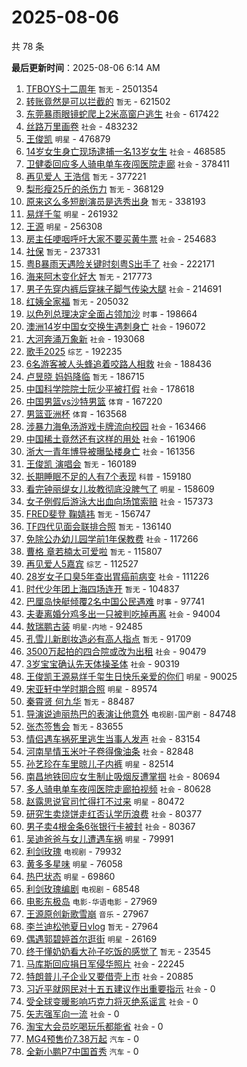 # 2025-08-06

共 78 条


<!-- BEGIN -->

**最后更新时间**：2025-08-06 6:14 AM
1. [TFBOYS十二周年](https://m.weibo.cn/search?containerid=100103type%3D1%26t%3D10%26q%3DTFBOYS%E5%8D%81%E4%BA%8C%E5%91%A8%E5%B9%B4&stream_entry_id=31&isnewpage=1&extparam=seat%3D1%26stream_entry_id%3D31%26pos%3D0%26dgr%3D0%26filter_type%3Drealtimehot%26c_type%3D31%26flag%3D1%26realpos%3D1%26cate%3D5001%26q%3DTFBOYS%25E5%258D%2581%25E4%25BA%258C%25E5%2591%25A8%25E5%25B9%25B4%26lcate%3D5001%26band_rank%3D1%26display_time%3D1754411610%26pre_seqid%3D17544116103560527552153) `暂无` - 2501354
2. [转账竟然是可以拦截的](https://m.weibo.cn/search?containerid=100103type%3D1%26t%3D10%26q%3D%E8%BD%AC%E8%B4%A6%E7%AB%9F%E7%84%B6%E6%98%AF%E5%8F%AF%E4%BB%A5%E6%8B%A6%E6%88%AA%E7%9A%84&stream_entry_id=31&isnewpage=1&extparam=seat%3D1%26stream_entry_id%3D31%26pos%3D1%26dgr%3D0%26filter_type%3Drealtimehot%26c_type%3D31%26flag%3D2%26realpos%3D2%26cate%3D5001%26q%3D%25E8%25BD%25AC%25E8%25B4%25A6%25E7%25AB%259F%25E7%2584%25B6%25E6%2598%25AF%25E5%258F%25AF%25E4%25BB%25A5%25E6%258B%25A6%25E6%2588%25AA%25E7%259A%2584%26lcate%3D5001%26band_rank%3D2%26display_time%3D1754411610%26pre_seqid%3D17544116103560527552153) `暂无` - 621502
3. [东莞暴雨眼镜蛇爬上2米高窗户逃生](https://m.weibo.cn/search?containerid=100103type%3D1%26t%3D10%26q%3D%23%E4%B8%9C%E8%8E%9E%E6%9A%B4%E9%9B%A8%E7%9C%BC%E9%95%9C%E8%9B%87%E7%88%AC%E4%B8%8A2%E7%B1%B3%E9%AB%98%E7%AA%97%E6%88%B7%E9%80%83%E7%94%9F%23&stream_entry_id=31&isnewpage=1&extparam=seat%3D1%26stream_entry_id%3D31%26pos%3D10%26dgr%3D0%26filter_type%3Drealtimehot%26c_type%3D31%26flag%3D1%26realpos%3D10%26cate%3D5001%26q%3D%2523%25E4%25B8%259C%25E8%258E%259E%25E6%259A%25B4%25E9%259B%25A8%25E7%259C%25BC%25E9%2595%259C%25E8%259B%2587%25E7%2588%25AC%25E4%25B8%258A2%25E7%25B1%25B3%25E9%25AB%2598%25E7%25AA%2597%25E6%2588%25B7%25E9%2580%2583%25E7%2594%259F%2523%26lcate%3D5001%26band_rank%3D10%26display_time%3D1754411610%26pre_seqid%3D17544116103560527552153) `社会` - 617422
4. [丝路万里画卷](https://m.weibo.cn/search?containerid=100103type%3D1%26t%3D10%26q%3D%23%E4%B8%9D%E8%B7%AF%E4%B8%87%E9%87%8C%E7%94%BB%E5%8D%B7%23&stream_entry_id=31&isnewpage=1&extparam=seat%3D1%26stream_entry_id%3D31%26pos%3D2%26dgr%3D0%26filter_type%3Drealtimehot%26c_type%3D31%26flag%3D0%26realpos%3D3%26cate%3D5001%26q%3D%2523%25E4%25B8%259D%25E8%25B7%25AF%25E4%25B8%2587%25E9%2587%258C%25E7%2594%25BB%25E5%258D%25B7%2523%26lcate%3D5001%26band_rank%3D3%26display_time%3D1754411610%26pre_seqid%3D17544116103560527552153) `社会` - 483232
5. [王俊凯](https://m.weibo.cn/search?containerid=100103type%3D1%26t%3D10%26q%3D%E7%8E%8B%E4%BF%8A%E5%87%AF&stream_entry_id=31&isnewpage=1&extparam=seat%3D1%26stream_entry_id%3D31%26pos%3D3%26dgr%3D0%26filter_type%3Drealtimehot%26c_type%3D31%26flag%3D1%26realpos%3D4%26cate%3D5001%26q%3D%25E7%258E%258B%25E4%25BF%258A%25E5%2587%25AF%26lcate%3D5001%26band_rank%3D4%26display_time%3D1754411610%26pre_seqid%3D17544116103560527552153) `明星` - 476879
6. [14岁女生身亡现场逮捕一名13岁女生](https://m.weibo.cn/search?containerid=100103type%3D1%26t%3D10%26q%3D%2314%E5%B2%81%E5%A5%B3%E7%94%9F%E8%BA%AB%E4%BA%A1%E7%8E%B0%E5%9C%BA%E9%80%AE%E6%8D%95%E4%B8%80%E5%90%8D13%E5%B2%81%E5%A5%B3%E7%94%9F%23&stream_entry_id=31&isnewpage=1&extparam=seat%3D1%26stream_entry_id%3D31%26pos%3D4%26dgr%3D0%26filter_type%3Drealtimehot%26c_type%3D31%26flag%3D1%26realpos%3D5%26cate%3D5001%26q%3D%252314%25E5%25B2%2581%25E5%25A5%25B3%25E7%2594%259F%25E8%25BA%25AB%25E4%25BA%25A1%25E7%258E%25B0%25E5%259C%25BA%25E9%2580%25AE%25E6%258D%2595%25E4%25B8%2580%25E5%2590%258D13%25E5%25B2%2581%25E5%25A5%25B3%25E7%2594%259F%2523%26lcate%3D5001%26band_rank%3D5%26display_time%3D1754411610%26pre_seqid%3D17544116103560527552153) `社会` - 468585
7. [卫健委回应多人骑电单车夜闯医院走廊](https://m.weibo.cn/search?containerid=100103type%3D1%26t%3D10%26q%3D%23%E5%8D%AB%E5%81%A5%E5%A7%94%E5%9B%9E%E5%BA%94%E5%A4%9A%E4%BA%BA%E9%AA%91%E7%94%B5%E5%8D%95%E8%BD%A6%E5%A4%9C%E9%97%AF%E5%8C%BB%E9%99%A2%E8%B5%B0%E5%BB%8A%23&stream_entry_id=31&isnewpage=1&extparam=seat%3D1%26stream_entry_id%3D31%26pos%3D5%26dgr%3D0%26filter_type%3Drealtimehot%26c_type%3D31%26flag%3D1%26realpos%3D6%26cate%3D5001%26q%3D%2523%25E5%258D%25AB%25E5%2581%25A5%25E5%25A7%2594%25E5%259B%259E%25E5%25BA%2594%25E5%25A4%259A%25E4%25BA%25BA%25E9%25AA%2591%25E7%2594%25B5%25E5%258D%2595%25E8%25BD%25A6%25E5%25A4%259C%25E9%2597%25AF%25E5%258C%25BB%25E9%2599%25A2%25E8%25B5%25B0%25E5%25BB%258A%2523%26lcate%3D5001%26band_rank%3D6%26display_time%3D1754411610%26pre_seqid%3D17544116103560527552153) `社会` - 378411
8. [再见爱人 王浩信](https://m.weibo.cn/search?containerid=100103type%3D1%26t%3D10%26q%3D%E5%86%8D%E8%A7%81%E7%88%B1%E4%BA%BA+%E7%8E%8B%E6%B5%A9%E4%BF%A1&stream_entry_id=31&isnewpage=1&extparam=seat%3D1%26stream_entry_id%3D31%26pos%3D7%26dgr%3D0%26filter_type%3Drealtimehot%26c_type%3D31%26flag%3D2%26realpos%3D7%26cate%3D5001%26q%3D%25E5%2586%258D%25E8%25A7%2581%25E7%2588%25B1%25E4%25BA%25BA%2520%25E7%258E%258B%25E6%25B5%25A9%25E4%25BF%25A1%26lcate%3D5001%26band_rank%3D7%26display_time%3D1754411610%26pre_seqid%3D17544116103560527552153) `暂无` - 377221
9. [梨形瘦25斤的杀伤力](https://m.weibo.cn/search?containerid=100103type%3D1%26t%3D10%26q%3D%E6%A2%A8%E5%BD%A2%E7%98%A625%E6%96%A4%E7%9A%84%E6%9D%80%E4%BC%A4%E5%8A%9B&stream_entry_id=31&isnewpage=1&extparam=seat%3D1%26stream_entry_id%3D31%26pos%3D8%26dgr%3D0%26filter_type%3Drealtimehot%26c_type%3D31%26flag%3D0%26realpos%3D8%26cate%3D5001%26q%3D%25E6%25A2%25A8%25E5%25BD%25A2%25E7%2598%25A625%25E6%2596%25A4%25E7%259A%2584%25E6%259D%2580%25E4%25BC%25A4%25E5%258A%259B%26lcate%3D5001%26band_rank%3D8%26display_time%3D1754411610%26pre_seqid%3D17544116103560527552153) `暂无` - 368129
10. [原来这么多短剧演员是选秀出身](https://m.weibo.cn/search?containerid=100103type%3D1%26t%3D10%26q%3D%E5%8E%9F%E6%9D%A5%E8%BF%99%E4%B9%88%E5%A4%9A%E7%9F%AD%E5%89%A7%E6%BC%94%E5%91%98%E6%98%AF%E9%80%89%E7%A7%80%E5%87%BA%E8%BA%AB&stream_entry_id=31&isnewpage=1&extparam=seat%3D1%26stream_entry_id%3D31%26pos%3D9%26dgr%3D0%26filter_type%3Drealtimehot%26c_type%3D31%26flag%3D1%26realpos%3D9%26cate%3D5001%26q%3D%25E5%258E%259F%25E6%259D%25A5%25E8%25BF%2599%25E4%25B9%2588%25E5%25A4%259A%25E7%259F%25AD%25E5%2589%25A7%25E6%25BC%2594%25E5%2591%2598%25E6%2598%25AF%25E9%2580%2589%25E7%25A7%2580%25E5%2587%25BA%25E8%25BA%25AB%26lcate%3D5001%26band_rank%3D9%26display_time%3D1754411610%26pre_seqid%3D17544116103560527552153) `暂无` - 338193
11. [易烊千玺](https://m.weibo.cn/search?containerid=100103type%3D1%26t%3D10%26q%3D%E6%98%93%E7%83%8A%E5%8D%83%E7%8E%BA&stream_entry_id=31&isnewpage=1&extparam=seat%3D1%26lcate%3D5001%26flag%3D1%26band_rank%3D7%26dgr%3D0%26realpos%3D7%26c_type%3D31%26cate%3D5001%26filter_type%3Drealtimehot%26q%3D%25E6%2598%2593%25E7%2583%258A%25E5%258D%2583%25E7%258E%25BA%26pos%3D7%26stream_entry_id%3D31%26display_time%3D1754414990%26pre_seqid%3D17544149908810543804132) `明星` - 261932
12. [王源](https://m.weibo.cn/search?containerid=100103type%3D1%26t%3D10%26q%3D%E7%8E%8B%E6%BA%90&stream_entry_id=31&isnewpage=1&extparam=seat%3D1%26lcate%3D5001%26flag%3D1%26band_rank%3D8%26dgr%3D0%26realpos%3D8%26c_type%3D31%26cate%3D5001%26filter_type%3Drealtimehot%26q%3D%25E7%258E%258B%25E6%25BA%2590%26pos%3D8%26stream_entry_id%3D31%26display_time%3D1754414990%26pre_seqid%3D17544149908810543804132) `明星` - 256308
13. [房主任哽咽呼吁大家不要买黄牛票](https://m.weibo.cn/search?containerid=100103type%3D1%26t%3D10%26q%3D%23%E6%88%BF%E4%B8%BB%E4%BB%BB%E5%93%BD%E5%92%BD%E5%91%BC%E5%90%81%E5%A4%A7%E5%AE%B6%E4%B8%8D%E8%A6%81%E4%B9%B0%E9%BB%84%E7%89%9B%E7%A5%A8%23&stream_entry_id=31&isnewpage=1&extparam=seat%3D1%26stream_entry_id%3D31%26pos%3D11%26dgr%3D0%26filter_type%3Drealtimehot%26c_type%3D31%26flag%3D0%26realpos%3D11%26cate%3D5001%26q%3D%2523%25E6%2588%25BF%25E4%25B8%25BB%25E4%25BB%25BB%25E5%2593%25BD%25E5%2592%25BD%25E5%2591%25BC%25E5%2590%2581%25E5%25A4%25A7%25E5%25AE%25B6%25E4%25B8%258D%25E8%25A6%2581%25E4%25B9%25B0%25E9%25BB%2584%25E7%2589%259B%25E7%25A5%25A8%2523%26lcate%3D5001%26band_rank%3D11%26display_time%3D1754411610%26pre_seqid%3D17544116103560527552153) `社会` - 254683
14. [社保](https://m.weibo.cn/search?containerid=100103type%3D1%26t%3D10%26q%3D%E7%A4%BE%E4%BF%9D&stream_entry_id=31&isnewpage=1&extparam=seat%3D1%26stream_entry_id%3D31%26pos%3D12%26dgr%3D0%26filter_type%3Drealtimehot%26c_type%3D31%26flag%3D0%26realpos%3D12%26cate%3D5001%26q%3D%25E7%25A4%25BE%25E4%25BF%259D%26lcate%3D5001%26band_rank%3D12%26display_time%3D1754411610%26pre_seqid%3D17544116103560527552153) `暂无` - 237331
15. [粤B暴雨天遇险关键时刻粤S出手了](https://m.weibo.cn/search?containerid=100103type%3D1%26t%3D10%26q%3D%23%E7%B2%A4B%E6%9A%B4%E9%9B%A8%E5%A4%A9%E9%81%87%E9%99%A9%E5%85%B3%E9%94%AE%E6%97%B6%E5%88%BB%E7%B2%A4S%E5%87%BA%E6%89%8B%E4%BA%86%23&stream_entry_id=31&isnewpage=1&extparam=seat%3D1%26lcate%3D5001%26flag%3D1%26band_rank%3D10%26dgr%3D0%26realpos%3D10%26c_type%3D31%26cate%3D5001%26filter_type%3Drealtimehot%26q%3D%2523%25E7%25B2%25A4B%25E6%259A%25B4%25E9%259B%25A8%25E5%25A4%25A9%25E9%2581%2587%25E9%2599%25A9%25E5%2585%25B3%25E9%2594%25AE%25E6%2597%25B6%25E5%2588%25BB%25E7%25B2%25A4S%25E5%2587%25BA%25E6%2589%258B%25E4%25BA%2586%2523%26pos%3D10%26stream_entry_id%3D31%26display_time%3D1754414990%26pre_seqid%3D17544149908810543804132) `社会` - 222171
16. [海来阿木变化好大](https://m.weibo.cn/search?containerid=100103type%3D1%26t%3D10%26q%3D%E6%B5%B7%E6%9D%A5%E9%98%BF%E6%9C%A8%E5%8F%98%E5%8C%96%E5%A5%BD%E5%A4%A7&stream_entry_id=31&isnewpage=1&extparam=seat%3D1%26stream_entry_id%3D31%26pos%3D13%26dgr%3D0%26filter_type%3Drealtimehot%26c_type%3D31%26flag%3D0%26realpos%3D13%26cate%3D5001%26q%3D%25E6%25B5%25B7%25E6%259D%25A5%25E9%2598%25BF%25E6%259C%25A8%25E5%258F%2598%25E5%258C%2596%25E5%25A5%25BD%25E5%25A4%25A7%26lcate%3D5001%26band_rank%3D13%26display_time%3D1754411610%26pre_seqid%3D17544116103560527552153) `暂无` - 217773
17. [男子先穿内裤后穿袜子脚气传染大腿](https://m.weibo.cn/search?containerid=100103type%3D1%26t%3D10%26q%3D%23%E7%94%B7%E5%AD%90%E5%85%88%E7%A9%BF%E5%86%85%E8%A3%A4%E5%90%8E%E7%A9%BF%E8%A2%9C%E5%AD%90%E8%84%9A%E6%B0%94%E4%BC%A0%E6%9F%93%E5%A4%A7%E8%85%BF%23&stream_entry_id=31&isnewpage=1&extparam=seat%3D1%26lcate%3D5001%26flag%3D1%26band_rank%3D11%26dgr%3D0%26realpos%3D11%26c_type%3D31%26cate%3D5001%26filter_type%3Drealtimehot%26q%3D%2523%25E7%2594%25B7%25E5%25AD%2590%25E5%2585%2588%25E7%25A9%25BF%25E5%2586%2585%25E8%25A3%25A4%25E5%2590%258E%25E7%25A9%25BF%25E8%25A2%259C%25E5%25AD%2590%25E8%2584%259A%25E6%25B0%2594%25E4%25BC%25A0%25E6%259F%2593%25E5%25A4%25A7%25E8%2585%25BF%2523%26pos%3D11%26stream_entry_id%3D31%26display_time%3D1754414990%26pre_seqid%3D17544149908810543804132) `社会` - 214691
18. [红姨全家福](https://m.weibo.cn/search?containerid=100103type%3D1%26t%3D10%26q%3D%E7%BA%A2%E5%A7%A8%E5%85%A8%E5%AE%B6%E7%A6%8F&stream_entry_id=31&isnewpage=1&extparam=seat%3D1%26stream_entry_id%3D31%26pos%3D14%26dgr%3D0%26filter_type%3Drealtimehot%26c_type%3D31%26flag%3D1%26realpos%3D14%26cate%3D5001%26q%3D%25E7%25BA%25A2%25E5%25A7%25A8%25E5%2585%25A8%25E5%25AE%25B6%25E7%25A6%258F%26lcate%3D5001%26band_rank%3D14%26display_time%3D1754411610%26pre_seqid%3D17544116103560527552153) `暂无` - 205032
19. [以色列总理决定全面占领加沙](https://m.weibo.cn/search?containerid=100103type%3D1%26t%3D10%26q%3D%23%E4%BB%A5%E8%89%B2%E5%88%97%E6%80%BB%E7%90%86%E5%86%B3%E5%AE%9A%E5%85%A8%E9%9D%A2%E5%8D%A0%E9%A2%86%E5%8A%A0%E6%B2%99%23&stream_entry_id=31&isnewpage=1&extparam=seat%3D1%26lcate%3D5001%26flag%3D1%26band_rank%3D14%26dgr%3D0%26realpos%3D14%26c_type%3D31%26cate%3D5001%26filter_type%3Drealtimehot%26q%3D%2523%25E4%25BB%25A5%25E8%2589%25B2%25E5%2588%2597%25E6%2580%25BB%25E7%2590%2586%25E5%2586%25B3%25E5%25AE%259A%25E5%2585%25A8%25E9%259D%25A2%25E5%258D%25A0%25E9%25A2%2586%25E5%258A%25A0%25E6%25B2%2599%2523%26pos%3D14%26stream_entry_id%3D31%26display_time%3D1754414990%26pre_seqid%3D17544149908810543804132) `时事` - 198664
20. [澳洲14岁中国女交换生遇刺身亡](https://m.weibo.cn/search?containerid=100103type%3D1%26t%3D10%26q%3D%23%E6%BE%B3%E6%B4%B214%E5%B2%81%E4%B8%AD%E5%9B%BD%E5%A5%B3%E4%BA%A4%E6%8D%A2%E7%94%9F%E9%81%87%E5%88%BA%E8%BA%AB%E4%BA%A1%23&stream_entry_id=31&isnewpage=1&extparam=seat%3D1%26lcate%3D5001%26flag%3D1%26band_rank%3D15%26dgr%3D0%26realpos%3D15%26c_type%3D31%26cate%3D5001%26filter_type%3Drealtimehot%26q%3D%2523%25E6%25BE%25B3%25E6%25B4%25B214%25E5%25B2%2581%25E4%25B8%25AD%25E5%259B%25BD%25E5%25A5%25B3%25E4%25BA%25A4%25E6%258D%25A2%25E7%2594%259F%25E9%2581%2587%25E5%2588%25BA%25E8%25BA%25AB%25E4%25BA%25A1%2523%26pos%3D15%26stream_entry_id%3D31%26display_time%3D1754414990%26pre_seqid%3D17544149908810543804132) `社会` - 196072
21. [大河奔涌万象新](https://m.weibo.cn/search?containerid=100103type%3D1%26t%3D10%26q%3D%23%E5%A4%A7%E6%B2%B3%E5%A5%94%E6%B6%8C%E4%B8%87%E8%B1%A1%E6%96%B0%23&stream_entry_id=31&isnewpage=1&extparam=seat%3D1%26band_rank%3D3%26pos%3D2%26dgr%3D0%26filter_type%3Drealtimehot%26c_type%3D31%26realpos%3D3%26q%3D%2523%25E5%25A4%25A7%25E6%25B2%25B3%25E5%25A5%2594%25E6%25B6%258C%25E4%25B8%2587%25E8%25B1%25A1%25E6%2596%25B0%2523%26cate%3D5001%26stream_entry_id%3D31%26lcate%3D5001%26flag%3D0%26display_time%3D1754425957%26pre_seqid%3D17544259570840527550138) `社会` - 193068
22. [歌手2025](https://m.weibo.cn/search?containerid=100103type%3D1%26t%3D10%26q%3D%E6%AD%8C%E6%89%8B2025&stream_entry_id=31&isnewpage=1&extparam=seat%3D1%26lcate%3D5001%26flag%3D1%26band_rank%3D16%26dgr%3D0%26realpos%3D16%26c_type%3D31%26cate%3D5001%26filter_type%3Drealtimehot%26q%3D%25E6%25AD%258C%25E6%2589%258B2025%26pos%3D16%26stream_entry_id%3D31%26display_time%3D1754414990%26pre_seqid%3D17544149908810543804132) `综艺` - 192235
23. [6名游客被人头蜂追着咬路人相救](https://m.weibo.cn/search?containerid=100103type%3D1%26t%3D10%26q%3D%236%E5%90%8D%E6%B8%B8%E5%AE%A2%E8%A2%AB%E4%BA%BA%E5%A4%B4%E8%9C%82%E8%BF%BD%E7%9D%80%E5%92%AC%E8%B7%AF%E4%BA%BA%E7%9B%B8%E6%95%91%23&stream_entry_id=31&isnewpage=1&extparam=seat%3D1%26stream_entry_id%3D31%26pos%3D15%26dgr%3D0%26filter_type%3Drealtimehot%26c_type%3D31%26flag%3D1%26realpos%3D15%26cate%3D5001%26q%3D%25236%25E5%2590%258D%25E6%25B8%25B8%25E5%25AE%25A2%25E8%25A2%25AB%25E4%25BA%25BA%25E5%25A4%25B4%25E8%259C%2582%25E8%25BF%25BD%25E7%259D%2580%25E5%2592%25AC%25E8%25B7%25AF%25E4%25BA%25BA%25E7%259B%25B8%25E6%2595%2591%2523%26lcate%3D5001%26band_rank%3D15%26display_time%3D1754411610%26pre_seqid%3D17544116103560527552153) `社会` - 188436
24. [卢昱晓 妈妈降临](https://m.weibo.cn/search?containerid=100103type%3D1%26t%3D10%26q%3D%E5%8D%A2%E6%98%B1%E6%99%93+%E5%A6%88%E5%A6%88%E9%99%8D%E4%B8%B4&stream_entry_id=31&isnewpage=1&extparam=seat%3D1%26stream_entry_id%3D31%26pos%3D16%26dgr%3D0%26filter_type%3Drealtimehot%26c_type%3D31%26flag%3D0%26realpos%3D16%26cate%3D5001%26q%3D%25E5%258D%25A2%25E6%2598%25B1%25E6%2599%2593%2520%25E5%25A6%2588%25E5%25A6%2588%25E9%2599%258D%25E4%25B8%25B4%26lcate%3D5001%26band_rank%3D16%26display_time%3D1754411610%26pre_seqid%3D17544116103560527552153) `暂无` - 186715
25. [中国科学院院士阮少平被打假](https://m.weibo.cn/search?containerid=100103type%3D1%26t%3D10%26q%3D%23%E4%B8%AD%E5%9B%BD%E7%A7%91%E5%AD%A6%E9%99%A2%E9%99%A2%E5%A3%AB%E9%98%AE%E5%B0%91%E5%B9%B3%E8%A2%AB%E6%89%93%E5%81%87%23&stream_entry_id=31&isnewpage=1&extparam=seat%3D1%26stream_entry_id%3D31%26pos%3D17%26dgr%3D0%26filter_type%3Drealtimehot%26c_type%3D31%26flag%3D1%26realpos%3D17%26cate%3D5001%26q%3D%2523%25E4%25B8%25AD%25E5%259B%25BD%25E7%25A7%2591%25E5%25AD%25A6%25E9%2599%25A2%25E9%2599%25A2%25E5%25A3%25AB%25E9%2598%25AE%25E5%25B0%2591%25E5%25B9%25B3%25E8%25A2%25AB%25E6%2589%2593%25E5%2581%2587%2523%26lcate%3D5001%26band_rank%3D17%26display_time%3D1754411610%26pre_seqid%3D17544116103560527552153) `社会` - 178618
26. [中国男篮vs沙特男篮](https://m.weibo.cn/search?containerid=100103type%3D1%26t%3D10%26q%3D%23%E4%B8%AD%E5%9B%BD%E7%94%B7%E7%AF%AEvs%E6%B2%99%E7%89%B9%E7%94%B7%E7%AF%AE%23&stream_entry_id=31&isnewpage=1&extparam=seat%3D1%26lcate%3D5001%26flag%3D1%26band_rank%3D17%26dgr%3D0%26realpos%3D17%26c_type%3D31%26cate%3D5001%26filter_type%3Drealtimehot%26q%3D%2523%25E4%25B8%25AD%25E5%259B%25BD%25E7%2594%25B7%25E7%25AF%25AEvs%25E6%25B2%2599%25E7%2589%25B9%25E7%2594%25B7%25E7%25AF%25AE%2523%26pos%3D17%26stream_entry_id%3D31%26display_time%3D1754414990%26pre_seqid%3D17544149908810543804132) `体育` - 167220
27. [男篮亚洲杯](https://m.weibo.cn/search?containerid=100103type%3D1%26t%3D10%26q%3D%23%E7%94%B7%E7%AF%AE%E4%BA%9A%E6%B4%B2%E6%9D%AF%23&stream_entry_id=31&isnewpage=1&extparam=seat%3D1%26stream_entry_id%3D31%26pos%3D18%26dgr%3D0%26filter_type%3Drealtimehot%26c_type%3D31%26flag%3D1%26realpos%3D18%26cate%3D5001%26q%3D%2523%25E7%2594%25B7%25E7%25AF%25AE%25E4%25BA%259A%25E6%25B4%25B2%25E6%259D%25AF%2523%26lcate%3D5001%26band_rank%3D18%26display_time%3D1754411610%26pre_seqid%3D17544116103560527552153) `体育` - 163568
28. [涉暴力海龟汤游戏卡牌流向校园](https://m.weibo.cn/search?containerid=100103type%3D1%26t%3D10%26q%3D%23%E6%B6%89%E6%9A%B4%E5%8A%9B%E6%B5%B7%E9%BE%9F%E6%B1%A4%E6%B8%B8%E6%88%8F%E5%8D%A1%E7%89%8C%E6%B5%81%E5%90%91%E6%A0%A1%E5%9B%AD%23&stream_entry_id=31&isnewpage=1&extparam=seat%3D1%26stream_entry_id%3D31%26pos%3D19%26dgr%3D0%26filter_type%3Drealtimehot%26c_type%3D31%26flag%3D1%26realpos%3D19%26cate%3D5001%26q%3D%2523%25E6%25B6%2589%25E6%259A%25B4%25E5%258A%259B%25E6%25B5%25B7%25E9%25BE%259F%25E6%25B1%25A4%25E6%25B8%25B8%25E6%2588%258F%25E5%258D%25A1%25E7%2589%258C%25E6%25B5%2581%25E5%2590%2591%25E6%25A0%25A1%25E5%259B%25AD%2523%26lcate%3D5001%26band_rank%3D19%26display_time%3D1754411610%26pre_seqid%3D17544116103560527552153) `社会` - 163466
29. [中国稀土竟然还有这样的用处](https://m.weibo.cn/search?containerid=100103type%3D1%26t%3D10%26q%3D%23%E4%B8%AD%E5%9B%BD%E7%A8%80%E5%9C%9F%E7%AB%9F%E7%84%B6%E8%BF%98%E6%9C%89%E8%BF%99%E6%A0%B7%E7%9A%84%E7%94%A8%E5%A4%84%23&stream_entry_id=31&isnewpage=1&extparam=seat%3D1%26stream_entry_id%3D31%26pos%3D20%26dgr%3D0%26filter_type%3Drealtimehot%26c_type%3D31%26flag%3D1%26realpos%3D20%26cate%3D5001%26q%3D%2523%25E4%25B8%25AD%25E5%259B%25BD%25E7%25A8%2580%25E5%259C%259F%25E7%25AB%259F%25E7%2584%25B6%25E8%25BF%2598%25E6%259C%2589%25E8%25BF%2599%25E6%25A0%25B7%25E7%259A%2584%25E7%2594%25A8%25E5%25A4%2584%2523%26lcate%3D5001%26band_rank%3D20%26display_time%3D1754411610%26pre_seqid%3D17544116103560527552153) `社会` - 161906
30. [浙大一青年博导被曝坠楼身亡](https://m.weibo.cn/search?containerid=100103type%3D1%26t%3D10%26q%3D%23%E6%B5%99%E5%A4%A7%E4%B8%80%E9%9D%92%E5%B9%B4%E5%8D%9A%E5%AF%BC%E8%A2%AB%E6%9B%9D%E5%9D%A0%E6%A5%BC%E8%BA%AB%E4%BA%A1%23&stream_entry_id=31&isnewpage=1&extparam=seat%3D1%26stream_entry_id%3D31%26pos%3D21%26dgr%3D0%26filter_type%3Drealtimehot%26c_type%3D31%26flag%3D0%26realpos%3D21%26cate%3D5001%26q%3D%2523%25E6%25B5%2599%25E5%25A4%25A7%25E4%25B8%2580%25E9%259D%2592%25E5%25B9%25B4%25E5%258D%259A%25E5%25AF%25BC%25E8%25A2%25AB%25E6%259B%259D%25E5%259D%25A0%25E6%25A5%25BC%25E8%25BA%25AB%25E4%25BA%25A1%2523%26lcate%3D5001%26band_rank%3D21%26display_time%3D1754411610%26pre_seqid%3D17544116103560527552153) `社会` - 161356
31. [王俊凯 演唱会](https://m.weibo.cn/search?containerid=100103type%3D1%26t%3D10%26q%3D%E7%8E%8B%E4%BF%8A%E5%87%AF+%E6%BC%94%E5%94%B1%E4%BC%9A&stream_entry_id=31&isnewpage=1&extparam=seat%3D1%26stream_entry_id%3D31%26pos%3D22%26dgr%3D0%26filter_type%3Drealtimehot%26c_type%3D31%26flag%3D2%26realpos%3D22%26cate%3D5001%26q%3D%25E7%258E%258B%25E4%25BF%258A%25E5%2587%25AF%2520%25E6%25BC%2594%25E5%2594%25B1%25E4%25BC%259A%26lcate%3D5001%26band_rank%3D22%26display_time%3D1754411610%26pre_seqid%3D17544116103560527552153) `暂无` - 160189
32. [长期睡眠不足的人有7个表现](https://m.weibo.cn/search?containerid=100103type%3D1%26t%3D10%26q%3D%23%E9%95%BF%E6%9C%9F%E7%9D%A1%E7%9C%A0%E4%B8%8D%E8%B6%B3%E7%9A%84%E4%BA%BA%E6%9C%897%E4%B8%AA%E8%A1%A8%E7%8E%B0%23&stream_entry_id=31&isnewpage=1&extparam=seat%3D1%26stream_entry_id%3D31%26pos%3D23%26dgr%3D0%26filter_type%3Drealtimehot%26c_type%3D31%26flag%3D0%26realpos%3D23%26cate%3D5001%26q%3D%2523%25E9%2595%25BF%25E6%259C%259F%25E7%259D%25A1%25E7%259C%25A0%25E4%25B8%258D%25E8%25B6%25B3%25E7%259A%2584%25E4%25BA%25BA%25E6%259C%25897%25E4%25B8%25AA%25E8%25A1%25A8%25E7%258E%25B0%2523%26lcate%3D5001%26band_rank%3D23%26display_time%3D1754411610%26pre_seqid%3D17544116103560527552153) `科普` - 159180
33. [看完钟丽缇女儿妆教彻底没脾气了](https://m.weibo.cn/search?containerid=100103type%3D1%26t%3D10%26q%3D%23%E7%9C%8B%E5%AE%8C%E9%92%9F%E4%B8%BD%E7%BC%87%E5%A5%B3%E5%84%BF%E5%A6%86%E6%95%99%E5%BD%BB%E5%BA%95%E6%B2%A1%E8%84%BE%E6%B0%94%E4%BA%86%23&stream_entry_id=31&isnewpage=1&extparam=seat%3D1%26stream_entry_id%3D31%26pos%3D24%26dgr%3D0%26filter_type%3Drealtimehot%26c_type%3D31%26flag%3D0%26realpos%3D24%26cate%3D5001%26q%3D%2523%25E7%259C%258B%25E5%25AE%258C%25E9%2592%259F%25E4%25B8%25BD%25E7%25BC%2587%25E5%25A5%25B3%25E5%2584%25BF%25E5%25A6%2586%25E6%2595%2599%25E5%25BD%25BB%25E5%25BA%2595%25E6%25B2%25A1%25E8%2584%25BE%25E6%25B0%2594%25E4%25BA%2586%2523%26lcate%3D5001%26band_rank%3D24%26display_time%3D1754411610%26pre_seqid%3D17544116103560527552153) `明星` - 158609
34. [女子例假后游泳大出血向场馆索赔](https://m.weibo.cn/search?containerid=100103type%3D1%26t%3D10%26q%3D%23%E5%A5%B3%E5%AD%90%E4%BE%8B%E5%81%87%E5%90%8E%E6%B8%B8%E6%B3%B3%E5%A4%A7%E5%87%BA%E8%A1%80%E5%90%91%E5%9C%BA%E9%A6%86%E7%B4%A2%E8%B5%94%23&stream_entry_id=31&isnewpage=1&extparam=seat%3D1%26stream_entry_id%3D31%26pos%3D25%26dgr%3D0%26filter_type%3Drealtimehot%26c_type%3D31%26flag%3D0%26realpos%3D25%26cate%3D5001%26q%3D%2523%25E5%25A5%25B3%25E5%25AD%2590%25E4%25BE%258B%25E5%2581%2587%25E5%2590%258E%25E6%25B8%25B8%25E6%25B3%25B3%25E5%25A4%25A7%25E5%2587%25BA%25E8%25A1%2580%25E5%2590%2591%25E5%259C%25BA%25E9%25A6%2586%25E7%25B4%25A2%25E8%25B5%2594%2523%26lcate%3D5001%26band_rank%3D25%26display_time%3D1754411610%26pre_seqid%3D17544116103560527552153) `社会` - 157373
35. [FRED斐登 鞠婧祎](https://m.weibo.cn/search?containerid=100103type%3D1%26t%3D10%26q%3DFRED%E6%96%90%E7%99%BB+%E9%9E%A0%E5%A9%A7%E7%A5%8E&stream_entry_id=31&isnewpage=1&extparam=seat%3D1%26stream_entry_id%3D31%26pos%3D26%26dgr%3D0%26filter_type%3Drealtimehot%26c_type%3D31%26flag%3D0%26realpos%3D26%26cate%3D5001%26q%3DFRED%25E6%2596%2590%25E7%2599%25BB%2520%25E9%259E%25A0%25E5%25A9%25A7%25E7%25A5%258E%26lcate%3D5001%26band_rank%3D26%26display_time%3D1754411610%26pre_seqid%3D17544116103560527552153) `暂无` - 156747
36. [TF四代见面会联排合照](https://m.weibo.cn/search?containerid=100103type%3D1%26t%3D10%26q%3D%23TF%E5%9B%9B%E4%BB%A3%E8%A7%81%E9%9D%A2%E4%BC%9A%E8%81%94%E6%8E%92%E5%90%88%E7%85%A7%23&stream_entry_id=31&isnewpage=1&extparam=seat%3D1%26stream_entry_id%3D31%26pos%3D27%26dgr%3D0%26filter_type%3Drealtimehot%26c_type%3D31%26flag%3D1%26realpos%3D27%26cate%3D5001%26q%3D%2523TF%25E5%259B%259B%25E4%25BB%25A3%25E8%25A7%2581%25E9%259D%25A2%25E4%25BC%259A%25E8%2581%2594%25E6%258E%2592%25E5%2590%2588%25E7%2585%25A7%2523%26lcate%3D5001%26band_rank%3D27%26display_time%3D1754411610%26pre_seqid%3D17544116103560527552153) `暂无` - 136140
37. [免除公办幼儿园学前1年保教费](https://m.weibo.cn/search?containerid=100103type%3D1%26t%3D10%26q%3D%23%E5%85%8D%E9%99%A4%E5%85%AC%E5%8A%9E%E5%B9%BC%E5%84%BF%E5%9B%AD%E5%AD%A6%E5%89%8D1%E5%B9%B4%E4%BF%9D%E6%95%99%E8%B4%B9%23&stream_entry_id=31&isnewpage=1&extparam=seat%3D1%26stream_entry_id%3D31%26pos%3D28%26dgr%3D0%26filter_type%3Drealtimehot%26c_type%3D31%26flag%3D0%26realpos%3D28%26cate%3D5001%26q%3D%2523%25E5%2585%258D%25E9%2599%25A4%25E5%2585%25AC%25E5%258A%259E%25E5%25B9%25BC%25E5%2584%25BF%25E5%259B%25AD%25E5%25AD%25A6%25E5%2589%258D1%25E5%25B9%25B4%25E4%25BF%259D%25E6%2595%2599%25E8%25B4%25B9%2523%26lcate%3D5001%26band_rank%3D28%26display_time%3D1754411610%26pre_seqid%3D17544116103560527552153) `社会` - 117266
38. [曹格 章若楠太可爱啦](https://m.weibo.cn/search?containerid=100103type%3D1%26t%3D10%26q%3D%E6%9B%B9%E6%A0%BC+%E7%AB%A0%E8%8B%A5%E6%A5%A0%E5%A4%AA%E5%8F%AF%E7%88%B1%E5%95%A6&stream_entry_id=31&isnewpage=1&extparam=seat%3D1%26stream_entry_id%3D31%26pos%3D29%26dgr%3D0%26filter_type%3Drealtimehot%26c_type%3D31%26flag%3D0%26realpos%3D29%26cate%3D5001%26q%3D%25E6%259B%25B9%25E6%25A0%25BC%2520%25E7%25AB%25A0%25E8%258B%25A5%25E6%25A5%25A0%25E5%25A4%25AA%25E5%258F%25AF%25E7%2588%25B1%25E5%2595%25A6%26lcate%3D5001%26band_rank%3D29%26display_time%3D1754411610%26pre_seqid%3D17544116103560527552153) `暂无` - 115807
39. [再见爱人5嘉宾](https://m.weibo.cn/search?containerid=100103type%3D1%26t%3D10%26q%3D%23%E5%86%8D%E8%A7%81%E7%88%B1%E4%BA%BA5%E5%98%89%E5%AE%BE%23&stream_entry_id=31&isnewpage=1&extparam=seat%3D1%26stream_entry_id%3D31%26pos%3D30%26dgr%3D0%26filter_type%3Drealtimehot%26c_type%3D31%26flag%3D0%26realpos%3D30%26cate%3D5001%26q%3D%2523%25E5%2586%258D%25E8%25A7%2581%25E7%2588%25B1%25E4%25BA%25BA5%25E5%2598%2589%25E5%25AE%25BE%2523%26lcate%3D5001%26band_rank%3D30%26display_time%3D1754411610%26pre_seqid%3D17544116103560527552153) `综艺` - 112527
40. [28岁女子口臭5年查出胃癌前病变](https://m.weibo.cn/search?containerid=100103type%3D1%26t%3D10%26q%3D%2328%E5%B2%81%E5%A5%B3%E5%AD%90%E5%8F%A3%E8%87%AD5%E5%B9%B4%E6%9F%A5%E5%87%BA%E8%83%83%E7%99%8C%E5%89%8D%E7%97%85%E5%8F%98%23&stream_entry_id=31&isnewpage=1&extparam=seat%3D1%26stream_entry_id%3D31%26pos%3D31%26dgr%3D0%26filter_type%3Drealtimehot%26c_type%3D31%26flag%3D0%26realpos%3D31%26cate%3D5001%26q%3D%252328%25E5%25B2%2581%25E5%25A5%25B3%25E5%25AD%2590%25E5%258F%25A3%25E8%2587%25AD5%25E5%25B9%25B4%25E6%259F%25A5%25E5%2587%25BA%25E8%2583%2583%25E7%2599%258C%25E5%2589%258D%25E7%2597%2585%25E5%258F%2598%2523%26lcate%3D5001%26band_rank%3D31%26display_time%3D1754411610%26pre_seqid%3D17544116103560527552153) `社会` - 111226
41. [时代少年团上海四场连开](https://m.weibo.cn/search?containerid=100103type%3D1%26t%3D10%26q%3D%23%E6%97%B6%E4%BB%A3%E5%B0%91%E5%B9%B4%E5%9B%A2%E4%B8%8A%E6%B5%B7%E5%9B%9B%E5%9C%BA%E8%BF%9E%E5%BC%80%23&stream_entry_id=31&isnewpage=1&extparam=seat%3D1%26stream_entry_id%3D31%26pos%3D32%26dgr%3D0%26filter_type%3Drealtimehot%26c_type%3D31%26flag%3D0%26realpos%3D32%26cate%3D5001%26q%3D%2523%25E6%2597%25B6%25E4%25BB%25A3%25E5%25B0%2591%25E5%25B9%25B4%25E5%259B%25A2%25E4%25B8%258A%25E6%25B5%25B7%25E5%259B%259B%25E5%259C%25BA%25E8%25BF%259E%25E5%25BC%2580%2523%26lcate%3D5001%26band_rank%3D32%26display_time%3D1754411610%26pre_seqid%3D17544116103560527552153) `暂无` - 104837
42. [巴厘岛快艇倾覆2名中国公民遇难](https://m.weibo.cn/search?containerid=100103type%3D1%26t%3D10%26q%3D%23%E5%B7%B4%E5%8E%98%E5%B2%9B%E5%BF%AB%E8%89%87%E5%80%BE%E8%A6%862%E5%90%8D%E4%B8%AD%E5%9B%BD%E5%85%AC%E6%B0%91%E9%81%87%E9%9A%BE%23&stream_entry_id=31&isnewpage=1&extparam=seat%3D1%26stream_entry_id%3D31%26pos%3D33%26dgr%3D0%26filter_type%3Drealtimehot%26c_type%3D31%26flag%3D0%26realpos%3D33%26cate%3D5001%26q%3D%2523%25E5%25B7%25B4%25E5%258E%2598%25E5%25B2%259B%25E5%25BF%25AB%25E8%2589%2587%25E5%2580%25BE%25E8%25A6%25862%25E5%2590%258D%25E4%25B8%25AD%25E5%259B%25BD%25E5%2585%25AC%25E6%25B0%2591%25E9%2581%2587%25E9%259A%25BE%2523%26lcate%3D5001%26band_rank%3D33%26display_time%3D1754411610%26pre_seqid%3D17544116103560527552153) `时事` - 97741
43. [夫妻离婚分鸡多出一只被判吃掉再离](https://m.weibo.cn/search?containerid=100103type%3D1%26t%3D10%26q%3D%23%E5%A4%AB%E5%A6%BB%E7%A6%BB%E5%A9%9A%E5%88%86%E9%B8%A1%E5%A4%9A%E5%87%BA%E4%B8%80%E5%8F%AA%E8%A2%AB%E5%88%A4%E5%90%83%E6%8E%89%E5%86%8D%E7%A6%BB%23&stream_entry_id=31&isnewpage=1&extparam=seat%3D1%26dgr%3D0%26stream_entry_id%3D31%26realpos%3D14%26filter_type%3Drealtimehot%26pos%3D14%26c_type%3D31%26q%3D%2523%25E5%25A4%25AB%25E5%25A6%25BB%25E7%25A6%25BB%25E5%25A9%259A%25E5%2588%2586%25E9%25B8%25A1%25E5%25A4%259A%25E5%2587%25BA%25E4%25B8%2580%25E5%258F%25AA%25E8%25A2%25AB%25E5%2588%25A4%25E5%2590%2583%25E6%258E%2589%25E5%2586%258D%25E7%25A6%25BB%2523%26flag%3D1%26cate%3D5001%26lcate%3D5001%26band_rank%3D14%26display_time%3D1754419638%26pre_seqid%3D1754419637993051129574) `社会` - 94004
44. [敖瑞鹏古装](https://m.weibo.cn/search?containerid=100103type%3D1%26t%3D10%26q%3D%23%E6%95%96%E7%91%9E%E9%B9%8F%E5%8F%A4%E8%A3%85%23&stream_entry_id=31&isnewpage=1&extparam=seat%3D1%26stream_entry_id%3D31%26pos%3D34%26dgr%3D0%26filter_type%3Drealtimehot%26c_type%3D31%26flag%3D1%26realpos%3D34%26cate%3D5001%26q%3D%2523%25E6%2595%2596%25E7%2591%259E%25E9%25B9%258F%25E5%258F%25A4%25E8%25A3%2585%2523%26lcate%3D5001%26band_rank%3D34%26display_time%3D1754411610%26pre_seqid%3D17544116103560527552153) `明星-内地` - 92485
45. [孔雪儿新剧妆造必有高人指点](https://m.weibo.cn/search?containerid=100103type%3D1%26t%3D10%26q%3D%E5%AD%94%E9%9B%AA%E5%84%BF%E6%96%B0%E5%89%A7%E5%A6%86%E9%80%A0%E5%BF%85%E6%9C%89%E9%AB%98%E4%BA%BA%E6%8C%87%E7%82%B9&stream_entry_id=31&isnewpage=1&extparam=seat%3D1%26stream_entry_id%3D31%26pos%3D35%26dgr%3D0%26filter_type%3Drealtimehot%26c_type%3D31%26flag%3D0%26realpos%3D35%26cate%3D5001%26q%3D%25E5%25AD%2594%25E9%259B%25AA%25E5%2584%25BF%25E6%2596%25B0%25E5%2589%25A7%25E5%25A6%2586%25E9%2580%25A0%25E5%25BF%2585%25E6%259C%2589%25E9%25AB%2598%25E4%25BA%25BA%25E6%258C%2587%25E7%2582%25B9%26lcate%3D5001%26band_rank%3D35%26display_time%3D1754411610%26pre_seqid%3D17544116103560527552153) `暂无` - 91709
46. [3500万起拍的四合院或改为出租](https://m.weibo.cn/search?containerid=100103type%3D1%26t%3D10%26q%3D%233500%E4%B8%87%E8%B5%B7%E6%8B%8D%E7%9A%84%E5%9B%9B%E5%90%88%E9%99%A2%E6%88%96%E6%94%B9%E4%B8%BA%E5%87%BA%E7%A7%9F%23&stream_entry_id=31&isnewpage=1&extparam=seat%3D1%26stream_entry_id%3D31%26pos%3D36%26dgr%3D0%26filter_type%3Drealtimehot%26c_type%3D31%26flag%3D1%26realpos%3D36%26cate%3D5001%26q%3D%25233500%25E4%25B8%2587%25E8%25B5%25B7%25E6%258B%258D%25E7%259A%2584%25E5%259B%259B%25E5%2590%2588%25E9%2599%25A2%25E6%2588%2596%25E6%2594%25B9%25E4%25B8%25BA%25E5%2587%25BA%25E7%25A7%259F%2523%26lcate%3D5001%26band_rank%3D36%26display_time%3D1754411610%26pre_seqid%3D17544116103560527552153) `社会` - 90479
47. [3岁宝宝确认先天体操圣体](https://m.weibo.cn/search?containerid=100103type%3D1%26t%3D10%26q%3D%233%E5%B2%81%E5%AE%9D%E5%AE%9D%E7%A1%AE%E8%AE%A4%E5%85%88%E5%A4%A9%E4%BD%93%E6%93%8D%E5%9C%A3%E4%BD%93%23&stream_entry_id=31&isnewpage=1&extparam=seat%3D1%26stream_entry_id%3D31%26pos%3D37%26dgr%3D0%26filter_type%3Drealtimehot%26c_type%3D31%26flag%3D0%26realpos%3D37%26cate%3D5001%26q%3D%25233%25E5%25B2%2581%25E5%25AE%259D%25E5%25AE%259D%25E7%25A1%25AE%25E8%25AE%25A4%25E5%2585%2588%25E5%25A4%25A9%25E4%25BD%2593%25E6%2593%258D%25E5%259C%25A3%25E4%25BD%2593%2523%26lcate%3D5001%26band_rank%3D37%26display_time%3D1754411610%26pre_seqid%3D17544116103560527552153) `社会` - 90319
48. [王俊凯王源易烊千玺生日快乐亲爱的你们](https://m.weibo.cn/search?containerid=100103type%3D1%26t%3D10%26q%3D%23%E7%8E%8B%E4%BF%8A%E5%87%AF%E7%8E%8B%E6%BA%90%E6%98%93%E7%83%8A%E5%8D%83%E7%8E%BA%E7%94%9F%E6%97%A5%E5%BF%AB%E4%B9%90%E4%BA%B2%E7%88%B1%E7%9A%84%E4%BD%A0%E4%BB%AC%23&stream_entry_id=31&isnewpage=1&extparam=seat%3D1%26lcate%3D5001%26flag%3D1%26band_rank%3D22%26dgr%3D0%26realpos%3D22%26c_type%3D31%26cate%3D5001%26filter_type%3Drealtimehot%26q%3D%2523%25E7%258E%258B%25E4%25BF%258A%25E5%2587%25AF%25E7%258E%258B%25E6%25BA%2590%25E6%2598%2593%25E7%2583%258A%25E5%258D%2583%25E7%258E%25BA%25E7%2594%259F%25E6%2597%25A5%25E5%25BF%25AB%25E4%25B9%2590%25E4%25BA%25B2%25E7%2588%25B1%25E7%259A%2584%25E4%25BD%25A0%25E4%25BB%25AC%2523%26pos%3D22%26stream_entry_id%3D31%26display_time%3D1754414990%26pre_seqid%3D17544149908810543804132) `明星` - 90025
49. [宋亚轩中学时期合照](https://m.weibo.cn/search?containerid=100103type%3D1%26t%3D10%26q%3D%23%E5%AE%8B%E4%BA%9A%E8%BD%A9%E4%B8%AD%E5%AD%A6%E6%97%B6%E6%9C%9F%E5%90%88%E7%85%A7%23&stream_entry_id=31&isnewpage=1&extparam=seat%3D1%26stream_entry_id%3D31%26pos%3D38%26dgr%3D0%26filter_type%3Drealtimehot%26c_type%3D31%26flag%3D0%26realpos%3D38%26cate%3D5001%26q%3D%2523%25E5%25AE%258B%25E4%25BA%259A%25E8%25BD%25A9%25E4%25B8%25AD%25E5%25AD%25A6%25E6%2597%25B6%25E6%259C%259F%25E5%2590%2588%25E7%2585%25A7%2523%26lcate%3D5001%26band_rank%3D38%26display_time%3D1754411610%26pre_seqid%3D17544116103560527552153) `明星` - 89574
50. [秦霄贤 何九华](https://m.weibo.cn/search?containerid=100103type%3D1%26t%3D10%26q%3D%E7%A7%A6%E9%9C%84%E8%B4%A4+%E4%BD%95%E4%B9%9D%E5%8D%8E&stream_entry_id=31&isnewpage=1&extparam=seat%3D1%26stream_entry_id%3D31%26pos%3D39%26dgr%3D0%26filter_type%3Drealtimehot%26c_type%3D31%26flag%3D0%26realpos%3D39%26cate%3D5001%26q%3D%25E7%25A7%25A6%25E9%259C%2584%25E8%25B4%25A4%2520%25E4%25BD%2595%25E4%25B9%259D%25E5%258D%258E%26lcate%3D5001%26band_rank%3D39%26display_time%3D1754411610%26pre_seqid%3D17544116103560527552153) `暂无` - 88487
51. [导演说迪丽热巴的表演让他意外](https://m.weibo.cn/search?containerid=100103type%3D1%26t%3D10%26q%3D%23%E5%AF%BC%E6%BC%94%E8%AF%B4%E8%BF%AA%E4%B8%BD%E7%83%AD%E5%B7%B4%E7%9A%84%E8%A1%A8%E6%BC%94%E8%AE%A9%E4%BB%96%E6%84%8F%E5%A4%96%23&stream_entry_id=31&isnewpage=1&extparam=seat%3D1%26stream_entry_id%3D31%26pos%3D40%26dgr%3D0%26filter_type%3Drealtimehot%26c_type%3D31%26flag%3D1%26realpos%3D40%26cate%3D5001%26q%3D%2523%25E5%25AF%25BC%25E6%25BC%2594%25E8%25AF%25B4%25E8%25BF%25AA%25E4%25B8%25BD%25E7%2583%25AD%25E5%25B7%25B4%25E7%259A%2584%25E8%25A1%25A8%25E6%25BC%2594%25E8%25AE%25A9%25E4%25BB%2596%25E6%2584%258F%25E5%25A4%2596%2523%26lcate%3D5001%26band_rank%3D40%26display_time%3D1754411610%26pre_seqid%3D17544116103560527552153) `电视剧-国产剧` - 84748
52. [张杰签售会](https://m.weibo.cn/search?containerid=100103type%3D1%26t%3D10%26q%3D%E5%BC%A0%E6%9D%B0%E7%AD%BE%E5%94%AE%E4%BC%9A&stream_entry_id=31&isnewpage=1&extparam=seat%3D1%26stream_entry_id%3D31%26pos%3D41%26dgr%3D0%26filter_type%3Drealtimehot%26c_type%3D31%26flag%3D1%26realpos%3D41%26cate%3D5001%26q%3D%25E5%25BC%25A0%25E6%259D%25B0%25E7%25AD%25BE%25E5%2594%25AE%25E4%25BC%259A%26lcate%3D5001%26band_rank%3D41%26display_time%3D1754411610%26pre_seqid%3D17544116103560527552153) `暂无` - 83655
53. [情侣遇车祸死里逃生当事人发声](https://m.weibo.cn/search?containerid=100103type%3D1%26t%3D10%26q%3D%23%E6%83%85%E4%BE%A3%E9%81%87%E8%BD%A6%E7%A5%B8%E6%AD%BB%E9%87%8C%E9%80%83%E7%94%9F%E5%BD%93%E4%BA%8B%E4%BA%BA%E5%8F%91%E5%A3%B0%23&stream_entry_id=31&isnewpage=1&extparam=seat%3D1%26stream_entry_id%3D31%26pos%3D42%26dgr%3D0%26filter_type%3Drealtimehot%26c_type%3D31%26flag%3D1%26realpos%3D42%26cate%3D5001%26q%3D%2523%25E6%2583%2585%25E4%25BE%25A3%25E9%2581%2587%25E8%25BD%25A6%25E7%25A5%25B8%25E6%25AD%25BB%25E9%2587%258C%25E9%2580%2583%25E7%2594%259F%25E5%25BD%2593%25E4%25BA%258B%25E4%25BA%25BA%25E5%258F%2591%25E5%25A3%25B0%2523%26lcate%3D5001%26band_rank%3D42%26display_time%3D1754411610%26pre_seqid%3D17544116103560527552153) `社会` - 83154
54. [河南旱情玉米叶子卷得像油条](https://m.weibo.cn/search?containerid=100103type%3D1%26t%3D10%26q%3D%23%E6%B2%B3%E5%8D%97%E6%97%B1%E6%83%85%E7%8E%89%E7%B1%B3%E5%8F%B6%E5%AD%90%E5%8D%B7%E5%BE%97%E5%83%8F%E6%B2%B9%E6%9D%A1%23&stream_entry_id=31&isnewpage=1&extparam=seat%3D1%26stream_entry_id%3D31%26pos%3D43%26dgr%3D0%26filter_type%3Drealtimehot%26c_type%3D31%26flag%3D0%26realpos%3D43%26cate%3D5001%26q%3D%2523%25E6%25B2%25B3%25E5%258D%2597%25E6%2597%25B1%25E6%2583%2585%25E7%258E%2589%25E7%25B1%25B3%25E5%258F%25B6%25E5%25AD%2590%25E5%258D%25B7%25E5%25BE%2597%25E5%2583%258F%25E6%25B2%25B9%25E6%259D%25A1%2523%26lcate%3D5001%26band_rank%3D43%26display_time%3D1754411610%26pre_seqid%3D17544116103560527552153) `社会` - 82848
55. [孙艺珍在车里晾儿子内裤](https://m.weibo.cn/search?containerid=100103type%3D1%26t%3D10%26q%3D%23%E5%AD%99%E8%89%BA%E7%8F%8D%E5%9C%A8%E8%BD%A6%E9%87%8C%E6%99%BE%E5%84%BF%E5%AD%90%E5%86%85%E8%A3%A4%23&stream_entry_id=31&isnewpage=1&extparam=seat%3D1%26stream_entry_id%3D31%26pos%3D44%26dgr%3D0%26filter_type%3Drealtimehot%26c_type%3D31%26flag%3D0%26realpos%3D44%26cate%3D5001%26q%3D%2523%25E5%25AD%2599%25E8%2589%25BA%25E7%258F%258D%25E5%259C%25A8%25E8%25BD%25A6%25E9%2587%258C%25E6%2599%25BE%25E5%2584%25BF%25E5%25AD%2590%25E5%2586%2585%25E8%25A3%25A4%2523%26lcate%3D5001%26band_rank%3D44%26display_time%3D1754411610%26pre_seqid%3D17544116103560527552153) `明星` - 82514
56. [南昌地铁回应女生制止吸烟反遭掌掴](https://m.weibo.cn/search?containerid=100103type%3D1%26t%3D10%26q%3D%23%E5%8D%97%E6%98%8C%E5%9C%B0%E9%93%81%E5%9B%9E%E5%BA%94%E5%A5%B3%E7%94%9F%E5%88%B6%E6%AD%A2%E5%90%B8%E7%83%9F%E5%8F%8D%E9%81%AD%E6%8E%8C%E6%8E%B4%23&stream_entry_id=31&isnewpage=1&extparam=seat%3D1%26lcate%3D5001%26flag%3D0%26band_rank%3D27%26dgr%3D0%26realpos%3D27%26c_type%3D31%26cate%3D5001%26filter_type%3Drealtimehot%26q%3D%2523%25E5%258D%2597%25E6%2598%258C%25E5%259C%25B0%25E9%2593%2581%25E5%259B%259E%25E5%25BA%2594%25E5%25A5%25B3%25E7%2594%259F%25E5%2588%25B6%25E6%25AD%25A2%25E5%2590%25B8%25E7%2583%259F%25E5%258F%258D%25E9%2581%25AD%25E6%258E%258C%25E6%258E%25B4%2523%26pos%3D27%26stream_entry_id%3D31%26display_time%3D1754414990%26pre_seqid%3D17544149908810543804132) `社会` - 80694
57. [多人骑电单车夜闯医院走廊拍视频](https://m.weibo.cn/search?containerid=100103type%3D1%26t%3D10%26q%3D%23%E5%A4%9A%E4%BA%BA%E9%AA%91%E7%94%B5%E5%8D%95%E8%BD%A6%E5%A4%9C%E9%97%AF%E5%8C%BB%E9%99%A2%E8%B5%B0%E5%BB%8A%E6%8B%8D%E8%A7%86%E9%A2%91%23&stream_entry_id=31&isnewpage=1&extparam=seat%3D1%26lcate%3D5001%26flag%3D1%26band_rank%3D29%26dgr%3D0%26realpos%3D29%26c_type%3D31%26cate%3D5001%26filter_type%3Drealtimehot%26q%3D%2523%25E5%25A4%259A%25E4%25BA%25BA%25E9%25AA%2591%25E7%2594%25B5%25E5%258D%2595%25E8%25BD%25A6%25E5%25A4%259C%25E9%2597%25AF%25E5%258C%25BB%25E9%2599%25A2%25E8%25B5%25B0%25E5%25BB%258A%25E6%258B%258D%25E8%25A7%2586%25E9%25A2%2591%2523%26pos%3D29%26stream_entry_id%3D31%26display_time%3D1754414990%26pre_seqid%3D17544149908810543804132) `社会` - 80628
58. [赵露思说官司忙得打不过来](https://m.weibo.cn/search?containerid=100103type%3D1%26t%3D10%26q%3D%23%E8%B5%B5%E9%9C%B2%E6%80%9D%E8%AF%B4%E5%AE%98%E5%8F%B8%E5%BF%99%E5%BE%97%E6%89%93%E4%B8%8D%E8%BF%87%E6%9D%A5%23&stream_entry_id=31&isnewpage=1&extparam=seat%3D1%26stream_entry_id%3D31%26pos%3D45%26dgr%3D0%26filter_type%3Drealtimehot%26c_type%3D31%26flag%3D0%26realpos%3D45%26cate%3D5001%26q%3D%2523%25E8%25B5%25B5%25E9%259C%25B2%25E6%2580%259D%25E8%25AF%25B4%25E5%25AE%2598%25E5%258F%25B8%25E5%25BF%2599%25E5%25BE%2597%25E6%2589%2593%25E4%25B8%258D%25E8%25BF%2587%25E6%259D%25A5%2523%26lcate%3D5001%26band_rank%3D45%26display_time%3D1754411610%26pre_seqid%3D17544116103560527552153) `明星` - 80472
59. [研究生卖烧饼走红否认学历浪费](https://m.weibo.cn/search?containerid=100103type%3D1%26t%3D10%26q%3D%23%E7%A0%94%E7%A9%B6%E7%94%9F%E5%8D%96%E7%83%A7%E9%A5%BC%E8%B5%B0%E7%BA%A2%E5%90%A6%E8%AE%A4%E5%AD%A6%E5%8E%86%E6%B5%AA%E8%B4%B9%23&stream_entry_id=31&isnewpage=1&extparam=seat%3D1%26lcate%3D5001%26flag%3D1%26band_rank%3D36%26dgr%3D0%26realpos%3D36%26c_type%3D31%26cate%3D5001%26filter_type%3Drealtimehot%26q%3D%2523%25E7%25A0%2594%25E7%25A9%25B6%25E7%2594%259F%25E5%258D%2596%25E7%2583%25A7%25E9%25A5%25BC%25E8%25B5%25B0%25E7%25BA%25A2%25E5%2590%25A6%25E8%25AE%25A4%25E5%25AD%25A6%25E5%258E%2586%25E6%25B5%25AA%25E8%25B4%25B9%2523%26pos%3D36%26stream_entry_id%3D31%26display_time%3D1754414990%26pre_seqid%3D17544149908810543804132) `社会` - 80377
60. [男子卖4根金条6张银行卡被封](https://m.weibo.cn/search?containerid=100103type%3D1%26t%3D10%26q%3D%23%E7%94%B7%E5%AD%90%E5%8D%964%E6%A0%B9%E9%87%91%E6%9D%A16%E5%BC%A0%E9%93%B6%E8%A1%8C%E5%8D%A1%E8%A2%AB%E5%B0%81%23&stream_entry_id=31&isnewpage=1&extparam=seat%3D1%26stream_entry_id%3D31%26pos%3D47%26dgr%3D0%26filter_type%3Drealtimehot%26c_type%3D31%26flag%3D0%26realpos%3D47%26cate%3D5001%26q%3D%2523%25E7%2594%25B7%25E5%25AD%2590%25E5%258D%25964%25E6%25A0%25B9%25E9%2587%2591%25E6%259D%25A16%25E5%25BC%25A0%25E9%2593%25B6%25E8%25A1%258C%25E5%258D%25A1%25E8%25A2%25AB%25E5%25B0%2581%2523%26lcate%3D5001%26band_rank%3D47%26display_time%3D1754411610%26pre_seqid%3D17544116103560527552153) `社会` - 80367
61. [吴迪爸爸与女儿遭遇车祸](https://m.weibo.cn/search?containerid=100103type%3D1%26t%3D10%26q%3D%23%E5%90%B4%E8%BF%AA%E7%88%B8%E7%88%B8%E4%B8%8E%E5%A5%B3%E5%84%BF%E9%81%AD%E9%81%87%E8%BD%A6%E7%A5%B8%23&stream_entry_id=31&isnewpage=1&extparam=seat%3D1%26lcate%3D5001%26flag%3D0%26band_rank%3D47%26dgr%3D0%26realpos%3D47%26c_type%3D31%26cate%3D5001%26filter_type%3Drealtimehot%26q%3D%2523%25E5%2590%25B4%25E8%25BF%25AA%25E7%2588%25B8%25E7%2588%25B8%25E4%25B8%258E%25E5%25A5%25B3%25E5%2584%25BF%25E9%2581%25AD%25E9%2581%2587%25E8%25BD%25A6%25E7%25A5%25B8%2523%26pos%3D47%26stream_entry_id%3D31%26display_time%3D1754414990%26pre_seqid%3D17544149908810543804132) `明星` - 79991
62. [利剑玫瑰](https://m.weibo.cn/search?containerid=100103type%3D1%26t%3D10%26q%3D%E5%88%A9%E5%89%91%E7%8E%AB%E7%91%B0&stream_entry_id=31&isnewpage=1&extparam=seat%3D1%26stream_entry_id%3D31%26pos%3D48%26dgr%3D0%26filter_type%3Drealtimehot%26c_type%3D31%26flag%3D0%26realpos%3D48%26cate%3D5001%26q%3D%25E5%2588%25A9%25E5%2589%2591%25E7%258E%25AB%25E7%2591%25B0%26lcate%3D5001%26band_rank%3D48%26display_time%3D1754411610%26pre_seqid%3D17544116103560527552153) `电视剧` - 79932
63. [黄多多星味](https://m.weibo.cn/search?containerid=100103type%3D1%26t%3D10%26q%3D%23%E9%BB%84%E5%A4%9A%E5%A4%9A%E6%98%9F%E5%91%B3%23&stream_entry_id=31&isnewpage=1&extparam=seat%3D1%26stream_entry_id%3D31%26pos%3D46%26dgr%3D0%26filter_type%3Drealtimehot%26c_type%3D31%26flag%3D0%26realpos%3D46%26cate%3D5001%26q%3D%2523%25E9%25BB%2584%25E5%25A4%259A%25E5%25A4%259A%25E6%2598%259F%25E5%2591%25B3%2523%26lcate%3D5001%26band_rank%3D46%26display_time%3D1754411610%26pre_seqid%3D17544116103560527552153) `明星` - 76058
64. [热巴状态](https://m.weibo.cn/search?containerid=100103type%3D1%26t%3D10%26q%3D%23%E7%83%AD%E5%B7%B4%E7%8A%B6%E6%80%81%23&stream_entry_id=31&isnewpage=1&extparam=seat%3D1%26stream_entry_id%3D31%26pos%3D49%26dgr%3D0%26filter_type%3Drealtimehot%26c_type%3D31%26flag%3D0%26realpos%3D49%26cate%3D5001%26q%3D%2523%25E7%2583%25AD%25E5%25B7%25B4%25E7%258A%25B6%25E6%2580%2581%2523%26lcate%3D5001%26band_rank%3D49%26display_time%3D1754411610%26pre_seqid%3D17544116103560527552153) `明星` - 69860
65. [利剑玫瑰编剧](https://m.weibo.cn/search?containerid=100103type%3D1%26t%3D10%26q%3D%E5%88%A9%E5%89%91%E7%8E%AB%E7%91%B0%E7%BC%96%E5%89%A7&stream_entry_id=31&isnewpage=1&extparam=seat%3D1%26stream_entry_id%3D31%26pos%3D50%26dgr%3D0%26filter_type%3Drealtimehot%26c_type%3D31%26flag%3D0%26realpos%3D50%26cate%3D5001%26q%3D%25E5%2588%25A9%25E5%2589%2591%25E7%258E%25AB%25E7%2591%25B0%25E7%25BC%2596%25E5%2589%25A7%26lcate%3D5001%26band_rank%3D50%26display_time%3D1754411610%26pre_seqid%3D17544116103560527552153) `电视剧` - 68548
66. [电影东极岛](https://m.weibo.cn/search?containerid=100103type%3D1%26t%3D10%26q%3D%E7%94%B5%E5%BD%B1%E4%B8%9C%E6%9E%81%E5%B2%9B&stream_entry_id=31&isnewpage=1&extparam=seat%3D1%26dgr%3D0%26stream_entry_id%3D31%26realpos%3D47%26filter_type%3Drealtimehot%26pos%3D47%26c_type%3D31%26q%3D%25E7%2594%25B5%25E5%25BD%25B1%25E4%25B8%259C%25E6%259E%2581%25E5%25B2%259B%26flag%3D1%26cate%3D5001%26lcate%3D5001%26band_rank%3D47%26display_time%3D1754419638%26pre_seqid%3D1754419637993051129574) `电影-华语电影` - 27969
67. [王源原创新歌雪崩](https://m.weibo.cn/search?containerid=100103type%3D1%26t%3D10%26q%3D%23%E7%8E%8B%E6%BA%90%E5%8E%9F%E5%88%9B%E6%96%B0%E6%AD%8C%E9%9B%AA%E5%B4%A9%23&stream_entry_id=31&isnewpage=1&extparam=seat%3D1%26dgr%3D0%26stream_entry_id%3D31%26realpos%3D49%26filter_type%3Drealtimehot%26pos%3D49%26c_type%3D31%26q%3D%2523%25E7%258E%258B%25E6%25BA%2590%25E5%258E%259F%25E5%2588%259B%25E6%2596%25B0%25E6%25AD%258C%25E9%259B%25AA%25E5%25B4%25A9%2523%26flag%3D1%26cate%3D5001%26lcate%3D5001%26band_rank%3D49%26display_time%3D1754419638%26pre_seqid%3D1754419637993051129574) `音乐` - 27967
68. [李兰迪松弛夏日vlog](https://m.weibo.cn/search?containerid=100103type%3D1%26t%3D10%26q%3D%E6%9D%8E%E5%85%B0%E8%BF%AA%E6%9D%BE%E5%BC%9B%E5%A4%8F%E6%97%A5vlog&stream_entry_id=31&isnewpage=1&extparam=seat%3D1%26dgr%3D0%26stream_entry_id%3D31%26realpos%3D50%26filter_type%3Drealtimehot%26pos%3D50%26c_type%3D31%26q%3D%25E6%259D%258E%25E5%2585%25B0%25E8%25BF%25AA%25E6%259D%25BE%25E5%25BC%259B%25E5%25A4%258F%25E6%2597%25A5vlog%26flag%3D1%26cate%3D5001%26lcate%3D5001%26band_rank%3D50%26display_time%3D1754419638%26pre_seqid%3D1754419637993051129574) `暂无` - 27964
69. [偶遇郭碧婷首尔逛街](https://m.weibo.cn/search?containerid=100103type%3D1%26t%3D10%26q%3D%23%E5%81%B6%E9%81%87%E9%83%AD%E7%A2%A7%E5%A9%B7%E9%A6%96%E5%B0%94%E9%80%9B%E8%A1%97%23&stream_entry_id=31&isnewpage=1&extparam=seat%3D1%26filter_type%3Drealtimehot%26q%3D%2523%25E5%2581%25B6%25E9%2581%2587%25E9%2583%25AD%25E7%25A2%25A7%25E5%25A9%25B7%25E9%25A6%2596%25E5%25B0%2594%25E9%2580%259B%25E8%25A1%2597%2523%26c_type%3D31%26band_rank%3D41%26cate%3D5001%26pos%3D41%26flag%3D1%26stream_entry_id%3D31%26realpos%3D41%26dgr%3D0%26lcate%3D5001%26display_time%3D1754429439%26pre_seqid%3D17544294395890251710877) `明星` - 26169
70. [终于懂奶奶看大孙子吃饭的感觉了](https://m.weibo.cn/search?containerid=100103type%3D1%26t%3D10%26q%3D%E7%BB%88%E4%BA%8E%E6%87%82%E5%A5%B6%E5%A5%B6%E7%9C%8B%E5%A4%A7%E5%AD%99%E5%AD%90%E5%90%83%E9%A5%AD%E7%9A%84%E6%84%9F%E8%A7%89%E4%BA%86&stream_entry_id=31&isnewpage=1&extparam=seat%3D1%26c_type%3D31%26cate%3D5001%26band_rank%3D39%26realpos%3D39%26stream_entry_id%3D31%26flag%3D1%26lcate%3D5001%26pos%3D38%26q%3D%25E7%25BB%2588%25E4%25BA%258E%25E6%2587%2582%25E5%25A5%25B6%25E5%25A5%25B6%25E7%259C%258B%25E5%25A4%25A7%25E5%25AD%2599%25E5%25AD%2590%25E5%2590%2583%25E9%25A5%25AD%25E7%259A%2584%25E6%2584%259F%25E8%25A7%2589%25E4%25BA%2586%26dgr%3D0%26filter_type%3Drealtimehot%26display_time%3D1754432052%26pre_seqid%3D1754432052545050186516) `暂无` - 23545
71. [马库斯回应捐日军侵华照片](https://m.weibo.cn/search?containerid=100103type%3D1%26t%3D10%26q%3D%23%E9%A9%AC%E5%BA%93%E6%96%AF%E5%9B%9E%E5%BA%94%E6%8D%90%E6%97%A5%E5%86%9B%E4%BE%B5%E5%8D%8E%E7%85%A7%E7%89%87%23&stream_entry_id=31&isnewpage=1&extparam=seat%3D1%26filter_type%3Drealtimehot%26q%3D%2523%25E9%25A9%25AC%25E5%25BA%2593%25E6%2596%25AF%25E5%259B%259E%25E5%25BA%2594%25E6%258D%2590%25E6%2597%25A5%25E5%2586%259B%25E4%25BE%25B5%25E5%258D%258E%25E7%2585%25A7%25E7%2589%2587%2523%26c_type%3D31%26dgr%3D0%26cate%3D5001%26band_rank%3D38%26stream_entry_id%3D31%26flag%3D1%26lcate%3D5001%26realpos%3D38%26pos%3D37%26display_time%3D1754422177%26pre_seqid%3D17544221776700227987283) `社会` - 22245
72. [特朗普儿子企业又要借壳上市](https://m.weibo.cn/search?containerid=100103type%3D1%26t%3D10%26q%3D%23%E7%89%B9%E6%9C%97%E6%99%AE%E5%84%BF%E5%AD%90%E4%BC%81%E4%B8%9A%E5%8F%88%E8%A6%81%E5%80%9F%E5%A3%B3%E4%B8%8A%E5%B8%82%23&stream_entry_id=31&isnewpage=1&extparam=seat%3D1%26band_rank%3D32%26pos%3D31%26dgr%3D0%26filter_type%3Drealtimehot%26c_type%3D31%26realpos%3D32%26q%3D%2523%25E7%2589%25B9%25E6%259C%2597%25E6%2599%25AE%25E5%2584%25BF%25E5%25AD%2590%25E4%25BC%2581%25E4%25B8%259A%25E5%258F%2588%25E8%25A6%2581%25E5%2580%259F%25E5%25A3%25B3%25E4%25B8%258A%25E5%25B8%2582%2523%26cate%3D5001%26stream_entry_id%3D31%26lcate%3D5001%26flag%3D1%26display_time%3D1754425957%26pre_seqid%3D17544259570840527550138) `社会` - 20885
73. [习近平就网民对十五五建议作出重要指示](https://m.weibo.cn/search?containerid=100103type%3D1%26t%3D10%26q%3D%23%E4%B9%A0%E8%BF%91%E5%B9%B3%E5%B0%B1%E7%BD%91%E6%B0%91%E5%AF%B9%E5%8D%81%E4%BA%94%E4%BA%94%E5%BB%BA%E8%AE%AE%E4%BD%9C%E5%87%BA%E9%87%8D%E8%A6%81%E6%8C%87%E7%A4%BA%23&stream_entry_id=51&isnewpage=1&extparam=seat%3D1%26stream_entry_id%3D51%26c_type%3D51%26q%3D%2523%25E4%25B9%25A0%25E8%25BF%2591%25E5%25B9%25B3%25E5%25B0%25B1%25E7%25BD%2591%25E6%25B0%2591%25E5%25AF%25B9%25E5%258D%2581%25E4%25BA%2594%25E4%25BA%2594%25E5%25BB%25BA%25E8%25AE%25AE%25E4%25BD%259C%25E5%2587%25BA%25E9%2587%258D%25E8%25A6%2581%25E6%258C%2587%25E7%25A4%25BA%2523%26cate%3D10103%26dgr%3D0%26pos%3D0%26filter_type%3Drealtimehot%26display_time%3D1754411610%26pre_seqid%3D17544116103560527552153) `社会` - 0
74. [受全球变暖影响巧克力将灭绝系谣言](https://m.weibo.cn/search?containerid=100103type%3D1%26t%3D10%26q%3D%23%E5%8F%97%E5%85%A8%E7%90%83%E5%8F%98%E6%9A%96%E5%BD%B1%E5%93%8D%E5%B7%A7%E5%85%8B%E5%8A%9B%E5%B0%86%E7%81%AD%E7%BB%9D%E7%B3%BB%E8%B0%A3%E8%A8%80%23&stream_entry_id=31&isnewpage=1&extparam=seat%3D1%26stream_entry_id%3D31%26pos%3D6%26dgr%3D0%26adid%3D295861%26band_rank%3D7%26c_type%3D31%26is_ad_pos%3D1%26cate%3D5001%26q%3D%2523%25E5%258F%2597%25E5%2585%25A8%25E7%2590%2583%25E5%258F%2598%25E6%259A%2596%25E5%25BD%25B1%25E5%2593%258D%25E5%25B7%25A7%25E5%2585%258B%25E5%258A%259B%25E5%25B0%2586%25E7%2581%25AD%25E7%25BB%259D%25E7%25B3%25BB%25E8%25B0%25A3%25E8%25A8%2580%2523%26lcate%3D5001%26filter_type%3Drealtimehot%26display_time%3D1754411610%26pre_seqid%3D17544116103560527552153) `社会` - 0
75. [矢志强军向一流](https://m.weibo.cn/search?containerid=100103type%3D1%26t%3D10%26q%3D%23%E7%9F%A2%E5%BF%97%E5%BC%BA%E5%86%9B%E5%90%91%E4%B8%80%E6%B5%81%23&stream_entry_id=51&isnewpage=1&extparam=seat%3D1%26pos%3D0%26c_type%3D51%26cate%3D10103%26filter_type%3Drealtimehot%26q%3D%2523%25E7%259F%25A2%25E5%25BF%2597%25E5%25BC%25BA%25E5%2586%259B%25E5%2590%2591%25E4%25B8%2580%25E6%25B5%2581%2523%26dgr%3D0%26stream_entry_id%3D51%26display_time%3D1754414990%26pre_seqid%3D17544149908810543804132) `社会` - 0
76. [淘宝大会员吃喝玩乐都能省](https://m.weibo.cn/search?containerid=100103type%3D1%26t%3D10%26q%3D%23%E6%B7%98%E5%AE%9D%E5%A4%A7%E4%BC%9A%E5%91%98%E5%90%83%E5%96%9D%E7%8E%A9%E4%B9%90%E9%83%BD%E8%83%BD%E7%9C%81%23&stream_entry_id=31&isnewpage=1&extparam=seat%3D1%26lcate%3D5001%26band_rank%3D4%26dgr%3D0%26topic_ad%3D1%26c_type%3D31%26is_ad_pos%3D1%26filter_type%3Drealtimehot%26cate%3D5001%26q%3D%2523%25E6%25B7%2598%25E5%25AE%259D%25E5%25A4%25A7%25E4%25BC%259A%25E5%2591%2598%25E5%2590%2583%25E5%2596%259D%25E7%258E%25A9%25E4%25B9%2590%25E9%2583%25BD%25E8%2583%25BD%25E7%259C%2581%2523%26adid%3D295784%26pos%3D3%26stream_entry_id%3D31%26display_time%3D1754414990%26pre_seqid%3D17544149908810543804132) `社会` - 0
77. [MG4预售价7.38万起](https://m.weibo.cn/search?containerid=100103type%3D1%26t%3D10%26q%3D%23MG4%E9%A2%84%E5%94%AE%E4%BB%B77.38%E4%B8%87%E8%B5%B7%23&stream_entry_id=31&isnewpage=1&extparam=seat%3D1%26dgr%3D0%26stream_entry_id%3D31%26adid%3D295875%26is_ad_pos%3D1%26filter_type%3Drealtimehot%26pos%3D3%26c_type%3D31%26q%3D%2523MG4%25E9%25A2%2584%25E5%2594%25AE%25E4%25BB%25B77.38%25E4%25B8%2587%25E8%25B5%25B7%2523%26topic_ad%3D1%26cate%3D5001%26lcate%3D5001%26band_rank%3D4%26display_time%3D1754419638%26pre_seqid%3D1754419637993051129574) `汽车` - 0
78. [全新小鹏P7中国首秀](https://m.weibo.cn/search?containerid=100103type%3D1%26t%3D10%26q%3D%23%E5%85%A8%E6%96%B0%E5%B0%8F%E9%B9%8FP7%E4%B8%AD%E5%9B%BD%E9%A6%96%E7%A7%80%23&stream_entry_id=31&isnewpage=1&extparam=seat%3D1%26topic_ad%3D1%26filter_type%3Drealtimehot%26q%3D%2523%25E5%2585%25A8%25E6%2596%25B0%25E5%25B0%258F%25E9%25B9%258FP7%25E4%25B8%25AD%25E5%259B%25BD%25E9%25A6%2596%25E7%25A7%2580%2523%26dgr%3D0%26adid%3D295782%26band_rank%3D4%26pos%3D3%26c_type%3D31%26stream_entry_id%3D31%26is_ad_pos%3D1%26cate%3D5001%26lcate%3D5001%26display_time%3D1754429439%26pre_seqid%3D17544294395890251710877) `汽车` - 0

<!-- END -->

